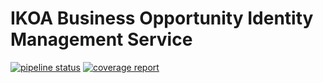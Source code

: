 # IKOA Business Opportunity Identity Management Service

[![pipeline status](https://gitlab.com/ikoabo/services/ims/badges/master/pipeline.svg)](https://gitlab.com/ikoabo/services/ims/-/commits/master) [![coverage report](https://gitlab.com/ikoabo/services/ims/badges/master/coverage.svg)](https://gitlab.com/ikoabo/services/ims/-/commits/master)
